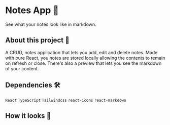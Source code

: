 # Notes App 📝

See what your notes look like in markdown.

## About this project 🚀

A CRUD, notes application that lets you add, edit and delete notes. Made with pure React, you notes are stored locally allowing the contents to remain on refresh or close. There's also a preview that lets you see the markdown of your content.

## Dependencies 🛠️

`React` `TypeScript` `Tailwindcss` `react-icons` `react-markdown`

## How it looks 👀